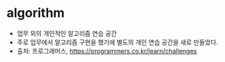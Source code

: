 # algorithm

- 업무 외의 개인적인 알고리즘 연습 공간
- 주로 업무에서 알고리즘 구현을 했기에 별도의 개인 연습 공간을 새로 만들었다.
- 출처: 프로그래머스, https://programmers.co.kr/learn/challenges
